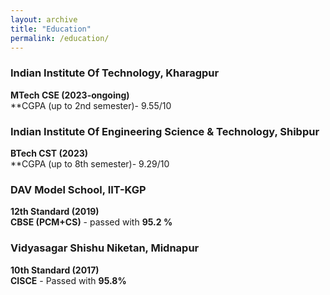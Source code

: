```yaml
---
layout: archive
title: "Education"
permalink: /education/
---
```



### Indian Institute Of Technology, Kharagpur

**MTech CSE (2023-ongoing)**  
**CGPA (up to 2nd semester)- 9.55/10

### Indian Institute Of Engineering Science & Technology, Shibpur

**BTech CST (2023)**  
**CGPA (up to 8th semester)- 9.29/10


### DAV Model School, IIT-KGP

**12th Standard (2019)**  
**CBSE  (PCM+CS)** - passed with **95.2 %** 


### Vidyasagar Shishu Niketan, Midnapur

**10th Standard (2017)**  
**CISCE** - Passed with **95.8%**
